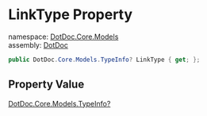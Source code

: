 ﻿# LinkType Property

namespace: [DotDoc\.Core\.Models](../../DotDoc.Core.Models.md)<br />
assembly: [DotDoc](../../../DotDoc.md)



```csharp
public DotDoc.Core.Models.TypeInfo? LinkType { get; };
```

## Property Value

[DotDoc\.Core\.Models\.TypeInfo?](../../../DotDoc/DotDoc.Core.Models/TypeInfo.md)

